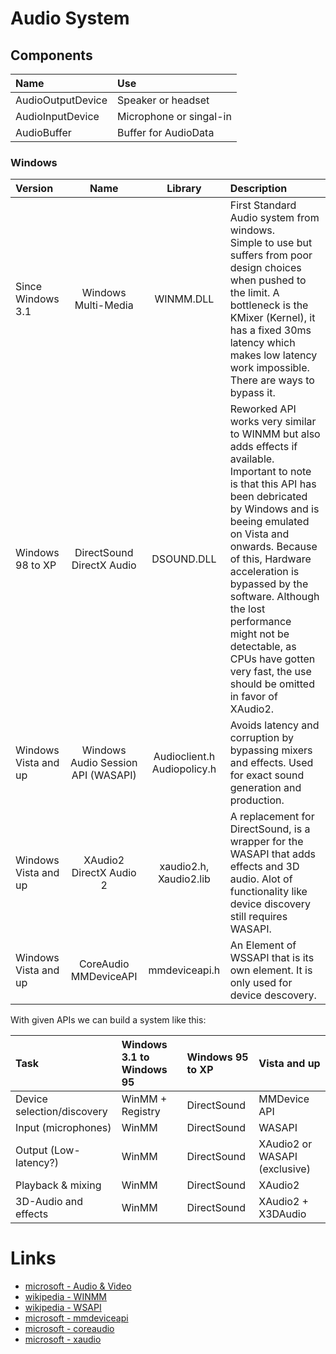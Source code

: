 # Audio System

## Components
|Name|Use|
|:-|:-|
|AudioOutputDevice| Speaker or headset|
|AudioInputDevice| Microphone or singal-in|
|AudioBuffer| Buffer for AudioData|

### Windows
|Version|Name|Library|Description|
|:-|:-:|:-:|:-|
|Since Windows 3.1| Windows Multi-Media | WINMM.DLL | First Standard Audio system from windows.<br>Simple to use but suffers from poor design choices when pushed to the limit. A bottleneck is the KMixer (Kernel), it has a fixed 30ms latency which makes low latency work impossible. There are ways to bypass it.   
|Windows 98 to XP| DirectSound<br>DirectX Audio| DSOUND.DLL | Reworked API works very similar to WINMM but also adds effects if available. Important to note is that this API has been debricated by Windows and is beeing emulated on Vista and onwards. Because of this, Hardware acceleration is bypassed by the software. Although the lost performance might not be detectable, as CPUs have gotten very fast, the use should be omitted in favor of XAudio2.| 
|Windows Vista and up| Windows Audio Session API (WASAPI) |Audioclient.h<br>Audiopolicy.h |Avoids latency and corruption by bypassing mixers and effects. Used for exact sound generation and production. |
|Windows Vista and up| XAudio2<br>DirectX Audio 2|xaudio2.h, 	Xaudio2.lib | A replacement for DirectSound, is a wrapper for the WASAPI that adds effects and 3D audio. Alot of functionality like device discovery still requires WASAPI. | 
|Windows Vista and up| CoreAudio<br>MMDeviceAPI| mmdeviceapi.h| An Element of WSSAPI that is its own element. It is only used for device descovery. | 

With given APIs we can build a system like this:

|Task|Windows 3.1 to Windows 95| Windows 95 to XP|Vista and up|
|:-|:-|:-|:-|
|Device selection/discovery      |WinMM + Registry|DirectSound| MMDevice API|
|Input (microphones)	 |WinMM|DirectSound| WASAPI|
|Output (Low-latency?)    |WinMM|DirectSound| XAudio2 or WASAPI (exclusive)|
|Playback & mixing	   |WinMM|DirectSound|XAudio2|
|3D-Audio and effects              |WinMM|DirectSound| XAudio2 + X3DAudio|



# Links
- [microsoft - Audio & Video](https://learn.microsoft.com/en-us/windows/win32/audio-and-video)
- [wikipedia - WINMM](https://en.wikipedia.org/wiki/Windows_legacy_audio_components)
- [wikipedia - WSAPI](https://en.wikipedia.org/wiki/Technical_features_new_to_Windows_Vista#Audio)
- [microsoft - mmdeviceapi](https://learn.microsoft.com/en-us/windows/win32/api/mmdeviceapi/nn-mmdeviceapi-immnotificationclient)
- [microsoft - coreaudio](https://learn.microsoft.com/en-us/windows/win32/coreaudio/core-audio-interfaces)
- [microsoft - xaudio](https://learn.microsoft.com/en-us/windows/win32/api/xaudio2/nf-xaudio2-xaudio2create)
